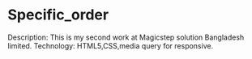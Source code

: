 # Specific_order
Description: This is my second work at Magicstep solution Bangladesh limited.
Technology: HTML5,CSS,media query for responsive.
